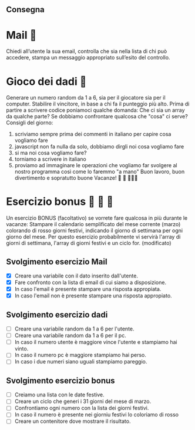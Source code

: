 ## Consegna
# Mail :email:
Chiedi all’utente la sua email, controlla che sia nella lista di chi può accedere, stampa un messaggio appropriato sull’esito del controllo.
# Gioco dei dadi 🎲
Generare un numero random da 1 a 6, sia per il giocatore sia per il computer.
Stabilire il vincitore, in base a chi fa il punteggio più alto.
Prima di partire a scrivere codice poniamoci qualche domanda:
Che ci sia un array da qualche parte?
Se dobbiamo confrontare qualcosa che "cosa" ci serve?
Consigli del giorno:
1. scriviamo sempre prima dei commenti in italiano per capire cosa vogliamo fare
2. javascript non fa nulla da solo, dobbiamo dirgli noi cosa vogliamo fare
3. si ma noi cosa vogliamo fare?
4. torniamo a scrivere in italiano
5. proviamo ad immaginare le operazioni che vogliamo far svolgere al nostro programma così come lo faremmo "a mano"
Buon lavoro, buon divertimento e sopratutto buone  Vacanze! 🪇 🪇 🪇🪇🪇

# Esercizio bonus :star2: :star2: :star2:
Un esercizio BONUS (facoltativo) se vorrete fare qualcosa in più durante le vacanze:
Stampare il calendario semplificato del mese corrente (marzo) colorando di rosso giorni festivi, indicando il giorno di settimana per ogni giorno del mese.
Per questo esercizio probabilmente vi servirà l'array di giorni di settimana, l'array di giorni festivi e un ciclo for. (modificato) 

## Svolgimento esercizio Mail
- [x] Creare una variabile con il dato inserito dall'utente.
- [x] Fare confronto con la lista di email di cui siamo a disposizione.
- [x] In caso l'email è presente stampare una risposta appropiata.
- [x] In caso l'email non è presente stampare una risposta appropiato.
## Svolgimento esercizio dadi
- [ ] Creare una variabile random da 1 a 6 per l'utente.
- [ ] Creare una variabile random da 1 a 6 per il pc.
- [ ] In caso il numero utente è  maggiore vince l'utente e stampiamo hai vinto.
- [ ] In caso il numero pc è maggiore stampiamo hai perso.
- [ ] In caso i due numeri siano uguali stampiamo pareggio.
## Svolgimento esercizio bonus
- [ ] Creiamo una lista con le date festive.
- [ ] Creare un ciclo che generi i 31 giorni del mese di marzo.
- [ ] Confrontiamo ogni numero con la lista dei giorni festivi.
- [ ] In caso il numero è presente nei giorniu festivi lo coloriamo di rosso
- [ ] Creare un contenitore dove mostrare il risultato.